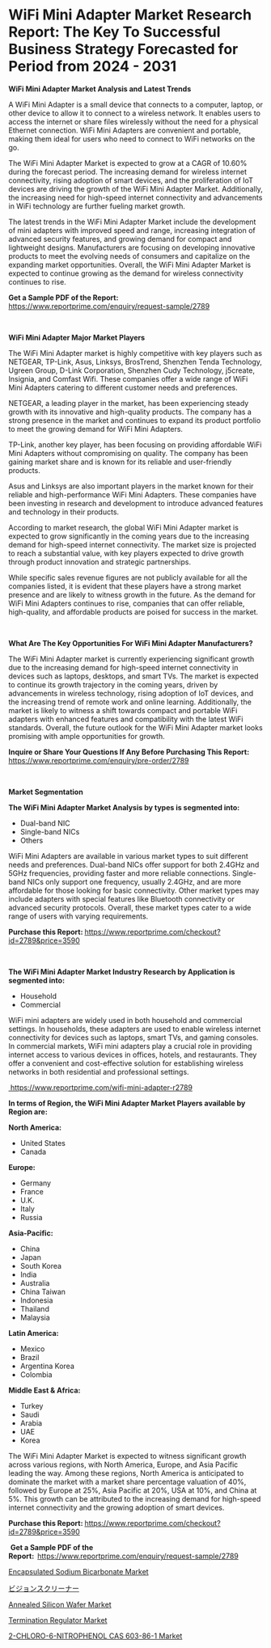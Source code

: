 <p><h1>WiFi Mini Adapter Market Research Report: The Key To Successful Business Strategy Forecasted for Period from 2024 - 2031</h1></p><p><strong>WiFi Mini Adapter Market Analysis and Latest Trends</strong></p>
<p><p>A WiFi Mini Adapter is a small device that connects to a computer, laptop, or other device to allow it to connect to a wireless network. It enables users to access the internet or share files wirelessly without the need for a physical Ethernet connection. WiFi Mini Adapters are convenient and portable, making them ideal for users who need to connect to WiFi networks on the go.</p><p>The WiFi Mini Adapter Market is expected to grow at a CAGR of 10.60% during the forecast period. The increasing demand for wireless internet connectivity, rising adoption of smart devices, and the proliferation of IoT devices are driving the growth of the WiFi Mini Adapter Market. Additionally, the increasing need for high-speed internet connectivity and advancements in WiFi technology are further fueling market growth.</p><p>The latest trends in the WiFi Mini Adapter Market include the development of mini adapters with improved speed and range, increasing integration of advanced security features, and growing demand for compact and lightweight designs. Manufacturers are focusing on developing innovative products to meet the evolving needs of consumers and capitalize on the expanding market opportunities. Overall, the WiFi Mini Adapter Market is expected to continue growing as the demand for wireless connectivity continues to rise.</p></p>
<p><strong>Get a Sample PDF of the Report:&nbsp;</strong> <a href="https://www.reportprime.com/enquiry/request-sample/2789">https://www.reportprime.com/enquiry/request-sample/2789</a></p>
<p>&nbsp;</p>
<p><strong>WiFi Mini Adapter Major Market Players</strong></p>
<p><p>The WiFi Mini Adapter market is highly competitive with key players such as NETGEAR, TP-Link, Asus, Linksys, BrosTrend, Shenzhen Tenda Technology, Ugreen Group, D-Link Corporation, Shenzhen Cudy Technology, j5create, Insignia, and Comfast Wifi. These companies offer a wide range of WiFi Mini Adapters catering to different customer needs and preferences.</p><p>NETGEAR, a leading player in the market, has been experiencing steady growth with its innovative and high-quality products. The company has a strong presence in the market and continues to expand its product portfolio to meet the growing demand for WiFi Mini Adapters.</p><p>TP-Link, another key player, has been focusing on providing affordable WiFi Mini Adapters without compromising on quality. The company has been gaining market share and is known for its reliable and user-friendly products.</p><p>Asus and Linksys are also important players in the market known for their reliable and high-performance WiFi Mini Adapters. These companies have been investing in research and development to introduce advanced features and technology in their products.</p><p>According to market research, the global WiFi Mini Adapter market is expected to grow significantly in the coming years due to the increasing demand for high-speed internet connectivity. The market size is projected to reach a substantial value, with key players expected to drive growth through product innovation and strategic partnerships.</p><p>While specific sales revenue figures are not publicly available for all the companies listed, it is evident that these players have a strong market presence and are likely to witness growth in the future. As the demand for WiFi Mini Adapters continues to rise, companies that can offer reliable, high-quality, and affordable products are poised for success in the market.</p></p>
<p>&nbsp;</p>
<p><strong>What Are The Key Opportunities For WiFi Mini Adapter Manufacturers?</strong></p>
<p><p>The WiFi Mini Adapter market is currently experiencing significant growth due to the increasing demand for high-speed internet connectivity in devices such as laptops, desktops, and smart TVs. The market is expected to continue its growth trajectory in the coming years, driven by advancements in wireless technology, rising adoption of IoT devices, and the increasing trend of remote work and online learning. Additionally, the market is likely to witness a shift towards compact and portable WiFi adapters with enhanced features and compatibility with the latest WiFi standards. Overall, the future outlook for the WiFi Mini Adapter market looks promising with ample opportunities for growth.</p></p>
<p><strong>Inquire or Share Your Questions If Any Before Purchasing This Report:</strong> <a href="https://www.reportprime.com/enquiry/pre-order/2789">https://www.reportprime.com/enquiry/pre-order/2789</a></p>
<p>&nbsp;</p>
<p><strong>Market Segmentation</strong></p>
<p><strong>The WiFi Mini Adapter Market Analysis by types is segmented into:</strong></p>
<p><ul><li>Dual-band NIC</li><li>Single-band NICs</li><li>Others</li></ul></p>
<p><p>WiFi Mini Adapters are available in various market types to suit different needs and preferences. Dual-band NICs offer support for both 2.4GHz and 5GHz frequencies, providing faster and more reliable connections. Single-band NICs only support one frequency, usually 2.4GHz, and are more affordable for those looking for basic connectivity. Other market types may include adapters with special features like Bluetooth connectivity or advanced security protocols. Overall, these market types cater to a wide range of users with varying requirements.</p></p>
<p><strong>Purchase this Report:&nbsp;</strong><a href="https://www.reportprime.com/checkout?id=2789&price=3590">https://www.reportprime.com/checkout?id=2789&price=3590</a></p>
<p>&nbsp;</p>
<p><strong>The WiFi Mini Adapter Market Industry Research by Application is segmented into:</strong></p>
<p><ul><li>Household</li><li>Commercial</li></ul></p>
<p><p>WiFi mini adapters are widely used in both household and commercial settings. In households, these adapters are used to enable wireless internet connectivity for devices such as laptops, smart TVs, and gaming consoles. In commercial markets, WiFi mini adapters play a crucial role in providing internet access to various devices in offices, hotels, and restaurants. They offer a convenient and cost-effective solution for establishing wireless networks in both residential and professional settings.</p></p>
<p><a href="https://www.reportprime.com/wifi-mini-adapter-r2789">&nbsp;https://www.reportprime.com/wifi-mini-adapter-r2789</a></p>
<p><strong>In terms of Region, the WiFi Mini Adapter Market Players available by Region are:</strong></p>
<p>
    <p> <strong> North America: </strong>
        <ul>
            <li>United States</li>
            <li>Canada</li>
        </ul>
        </p> 
    <p> <strong> Europe: </strong>
        <ul>
            <li>Germany</li>
            <li>France</li>
            <li>U.K.</li>
            <li>Italy</li>
            <li>Russia</li>
        </ul>
        </p> 
    <p> <strong> Asia-Pacific: </strong>
        <ul>
            <li>China</li>
            <li>Japan</li>
            <li>South Korea</li>
            <li>India</li>
            <li>Australia</li>
            <li>China Taiwan</li>
            <li>Indonesia</li>
            <li>Thailand</li>
            <li>Malaysia</li>
        </ul>
        </p> 
    <p> <strong> Latin America: </strong>
        <ul>
            <li>Mexico</li>
            <li>Brazil</li>
            <li>Argentina Korea</li>
            <li>Colombia</li>
        </ul>
        </p> 
    <p> <strong> Middle East & Africa: </strong>
        <ul>
            <li>Turkey</li>
            <li>Saudi</li>
            <li>Arabia</li>
            <li>UAE</li>
            <li>Korea</li>
        </ul>
    </p>
    </p>
<p><p>The WiFi Mini Adapter Market is expected to witness significant growth across various regions, with North America, Europe, and Asia Pacific leading the way. Among these regions, North America is anticipated to dominate the market with a market share percentage valuation of 40%, followed by Europe at 25%, Asia Pacific at 20%, USA at 10%, and China at 5%. This growth can be attributed to the increasing demand for high-speed internet connectivity and the growing adoption of smart devices.</p></p>
<p><strong>Purchase this Report: </strong><a href="https://www.reportprime.com/checkout?id=2789&price=3590">https://www.reportprime.com/checkout?id=2789&price=3590</a></p>
<p>&nbsp;<strong>Get a Sample PDF of the Report:&nbsp;&nbsp;</strong><a href="https://www.reportprime.com/enquiry/request-sample/2789">https://www.reportprime.com/enquiry/request-sample/2789</a></p>
<p><strong></strong></p>
<p><p><a href="https://medium.com/@kavonhansen2022/encapsulated-sodium-bicarbonate-market-global-market-insights-and-sales-trends-2024-to-2031-db0c961086d4">Encapsulated Sodium Bicarbonate Market</a></p><p><a href="https://github.com/reliezer65/Market-Research-Report-List-2/blob/main/964191627287.md">ビジョンスクリーナー</a></p><p><a href="https://www.linkedin.com/pulse/annealed-silicon-wafer-market-investigation-amp-industry-evolution-hj8te">Annealed Silicon Wafer Market</a></p><p><a href="https://github.com/santosh758595/Market-Research-Report-List-5/blob/main/termination-regulator-market.md">Termination Regulator Market</a></p><p><a href="https://medium.com/@kavonhansen2022/global-2-chloro-6-nitrophenol-cas-603-86-1-market-sector-types-applications-market-player-5e989c1f7499">2-CHLORO-6-NITROPHENOL CAS 603-86-1 Market</a></p></p>